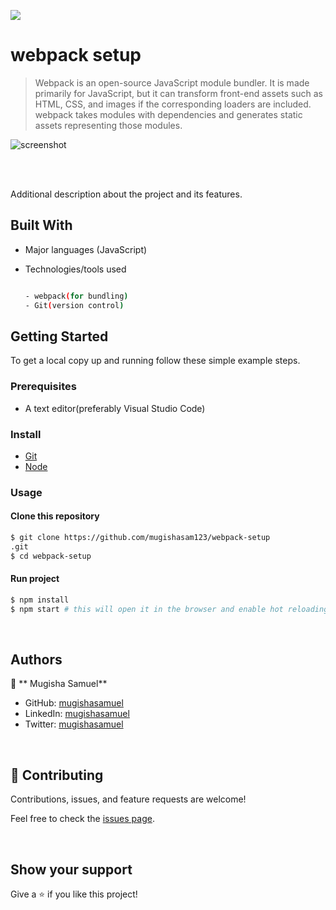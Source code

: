 ![](https://img.shields.io/badge/webpack-blue)

# webpack setup

>Webpack is an open-source JavaScript module bundler. It is made primarily for JavaScript, but it can transform front-end assets such as HTML, CSS, and images if the corresponding loaders are included. webpack takes modules with dependencies and generates static assets representing those modules.
> 

![screenshot](https://user-images.githubusercontent.com/90524466/156644206-d43a8ada-64c1-40e9-92e1-175b500cf8b4.png)



<br/>



<br/>

Additional description about the project and its features.
## Built With

- Major languages (JavaScript)
- Technologies/tools used 
  
  ``` bash

  - webpack(for bundling)
  - Git(version control)

  ```


## Getting Started

To get a local copy up and running follow these simple example steps.

### Prerequisites
 - A text editor(preferably Visual Studio Code)
### Install
  -  [Git](https://git-scm.com/downloads)
  -  [Node](https://nodejs.org/en/download/)
### Usage
#### Clone this repository

```bash
$ git clone https://github.com/mugishasam123/webpack-setup
.git
$ cd webpack-setup

```
#### Run project

```bash
$ npm install
$ npm start # this will open it in the browser and enable hot reloading
```

  <br>

## Authors

👤 ** Mugisha Samuel**

- GitHub: [mugishasamuel](https://github.com/mugishasam123)
- LinkedIn: [mugishasamuel](https://www.linkedin.com/in/mugisha-samuel-55a905208/)
- Twitter: [mugishasamuel](https://twitter.com/mugishasamuel42/)

<br>

## 🤝 Contributing

Contributions, issues, and feature requests are welcome!

Feel free to check the [issues page](https://github.com/mugishasam123/webpack-setup/issues).

<br>

## Show your support

Give a ⭐️ if you like this project!
